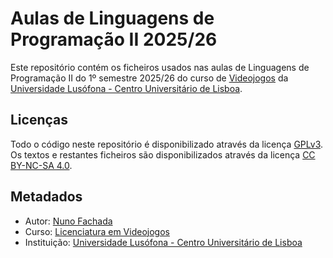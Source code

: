 <!--
Aulas de Linguagens de Programação II 2025/26 (c) by Nuno Fachada

Aulas de Linguagens de Programação II 2025/26 is licensed under a
Creative Commons Attribution-NonCommercial-ShareAlike 4.0 International License.

You should have received a copy of the license along with this
work. If not, see <http://creativecommons.org/licenses/by-nc-sa/4.0/>.
-->

# Aulas de Linguagens de Programação II 2025/26

Este repositório contém os ficheiros usados nas aulas de Linguagens de
Programação II do 1º semestre 2025/26 do curso de [Videojogos][licvideo]
da [Universidade Lusófona - Centro Universitário de Lisboa][ULHT].

## Licenças

Todo o código neste repositório é disponibilizado através da licença [GPLv3].
Os textos e restantes ficheiros são disponibilizados através da licença
[CC BY-NC-SA 4.0].

## Metadados

* Autor: [Nuno Fachada]
* Curso:  [Licenciatura em Videojogos][licvideo]
* Instituição: [Universidade Lusófona - Centro Universitário de Lisboa][ULHT]

[GPLv3]:https://www.gnu.org/licenses/gpl-3.0.en.html
[CC BY-NC-SA 4.0]:https://creativecommons.org/licenses/by-nc-sa/4.0/
[licvideo]:https://www.ulusofona.pt/lisboa/licenciaturas/videojogos
[Nuno Fachada]:https://github.com/nunofachada
[ULHT]:https://www.ulusofona.pt/
